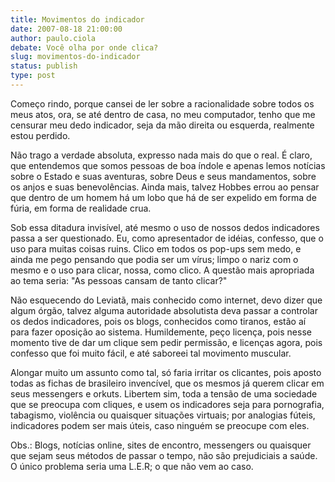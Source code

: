 ```yaml
---
title: Movimentos do indicador
date: 2007-08-18 21:00:00
author: paulo.ciola
debate: Você olha por onde clica?
slug: movimentos-do-indicador
status: publish 
type: post
---
```


Começo rindo, porque cansei de ler sobre a racionalidade sobre todos os meus atos, ora, se até dentro de casa, no meu computador, tenho que me censurar meu dedo indicador, seja da mão direita ou esquerda, realmente estou perdido.  

  

Não trago a verdade absoluta, expresso nada mais do que o real. É claro, que entendemos que somos pessoas de boa índole e apenas lemos notícias sobre o Estado e suas aventuras, sobre Deus e seus mandamentos, sobre os anjos e suas benevolências. Ainda mais, talvez Hobbes errou ao pensar que dentro de um homem há um lobo que há de ser expelido em forma de fúria, em forma de realidade crua.  

  

Sob essa ditadura invisível, até mesmo o uso de nossos dedos indicadores passa a ser questionado. Eu, como apresentador de idéias, confesso, que o uso para muitas coisas ruins. Clico em todos os pop-ups sem medo, e ainda me pego pensando que podia ser um vírus; limpo o nariz com o mesmo e o uso para clicar, nossa, como clico. A questão mais apropriada ao tema seria: "As pessoas cansam de tanto clicar?"  

  

Não esquecendo do Leviatã, mais conhecido como internet, devo dizer que algum órgão, talvez alguma autoridade absolutista deva passar a controlar os dedos indicadores, pois os blogs, conhecidos como tiranos, estão aí para fazer oposição ao sistema. Humildemente, peço licença, pois nesse momento tive de dar um clique sem pedir permissão, e licenças agora, pois confesso que foi muito fácil, e até saboreei tal movimento muscular.  

  

Alongar muito um assunto como tal, só faria irritar os clicantes, pois aposto todas as fichas de brasileiro invencível, que os mesmos já querem clicar em seus messengers e orkuts. Libertem sim, toda a tensão de uma sociedade que se preocupa com cliques, e usem os indicadores seja para pornografia, tabagismo, violência ou quaisquer situações virtuais; por analogias fúteis, indicadores podem ser mais úteis, caso ninguém se preocupe com eles.  

  

Obs.: Blogs, notícias online, sites de encontro, messengers ou quaisquer que sejam seus métodos de passar o tempo, não são prejudiciais a saúde. O único problema seria uma L.E.R; o que não vem ao caso.
